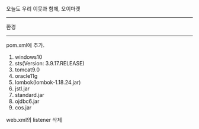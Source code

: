 오늘도 우리 이웃과 함께, 오이마켓

********************
환경
********************

pom.xml에 추가.

1. windows10
2. sts(Version: 3.9.17.RELEASE)
3. tomcat9.0
4. oracle11g
5. lombok(lombok-1.18.24.jar)
6. jstl.jar
7. standard.jar
8. ojdbc6.jar
9. cos.jar

web.xml의 listener 삭제

